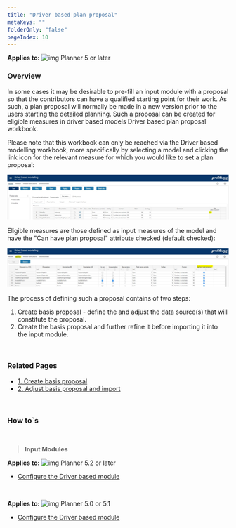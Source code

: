 ```yaml
---
title: "Driver based plan proposal"
metaKeys: ""
folderOnly: "false"
pageIndex: 10
---
```

**Applies to:** ![img](https://profitbasedocs.blob.core.windows.net/icons/yes-icon.png) Planner 5 or later<br/>

### Overview
In some cases it may be desirable to pre-fill an input module with a proposal so that the contributors can have a qualified starting point for their work. As such, a plan proposal will normally be made in a new version prior to the users starting the detailed planning. Such a proposal can be created for eligible measures in driver based models Driver based plan proposal workbook.

Please note that this workbook can only be reached via the Driver based modelling workbook, more specifically by selecting a model and clicking the link icon for the relevant measure for which you would like to set a plan proposal:

![](driver-based-plan-proposal/img/driver-based-proposal-access-to.JPG)

Eligible measures are those defined as input measures of the model and have the "Can have plan proposal" attribute checked (default checked):

![](driver-based-plan-proposal/img/driver-based-proposal-eligible-measures.JPG)

The process of defining such a proposal contains of two steps:

1. Create basis proposal - define the and adjust the data source(s) that will constitute the proposal.
2. Create the basis proposal and further refine it before importing it into the input module.

<br/>

### Related Pages
-  [1. Create basis proposal](driver-based-plan-proposal/create-basis-proposal.md)
-  [2. Adjust basis proposal and import](driver-based-plan-proposal/adjust-basis-proposal-and-import.md)

<br/>

### How to`s

<br/>

> **Input Modules**<br/>

**Applies to:** ![img](https://profitbasedocs.blob.core.windows.net/icons/yes-icon.png) Planner 5.2 or later
-  [Configure the Driver based module](https://profitbasedocs.blob.core.windows.net/enduserhelp/files/V5.2/Planner%20Driver%20based%20module.pdf)<br/>
<br/>

**Applies to:** ![img](https://profitbasedocs.blob.core.windows.net/icons/yes-icon.png) Planner 5.0 or 5.1
-  [Configure the Driver based module](https://profitbasedocs.blob.core.windows.net/enduserhelp/files/v5/Planner%20Driver%20based%20module.pdf)<br/>

